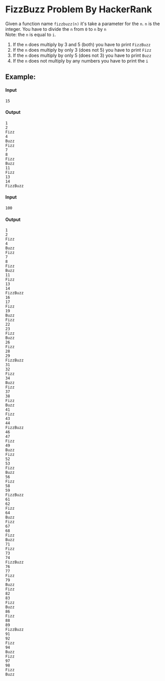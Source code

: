 # **FizzBuzz Problem By HackerRank**

Given a function name `fizzbuzz(n)` it's take a parameter for the `n`. `n` is the integer. You have to divide the `n` from `0` to `n` by `n` <br>
Note: the `n` is equal to `i`.

1. If the `n` does multiply by 3 and 5 (both) you have to print `FizzBuzz`
2. If the `n` does multiply by only 3 (does not 5) you have to print `Fizz`
3. If the `n` does multiply by only 5 (does not 3) you have to print `Buzz`
4. If the `n` does not multiply by any numbers you have to print the `i`

## **Example:**

#### **Input**

```
15
```

#### **Output**

```
1
2
Fizz
4
Buzz
Fizz
7
8
Fizz
Buzz
11
Fizz
13
14
FizzBuzz
```

#### **Input**

```
100
```

#### **Output**

```
1
2
Fizz
4
Buzz
Fizz
7
8
Fizz
Buzz
11
Fizz
13
14
FizzBuzz
16
17
Fizz
19
Buzz
Fizz
22
23
Fizz
Buzz
26
Fizz
28
29
FizzBuzz
31
32
Fizz
34
Buzz
Fizz
37
38
Fizz
Buzz
41
Fizz
43
44
FizzBuzz
46
47
Fizz
49
Buzz
Fizz
52
53
Fizz
Buzz
56
Fizz
58
59
FizzBuzz
61
62
Fizz
64
Buzz
Fizz
67
68
Fizz
Buzz
71
Fizz
73
74
FizzBuzz
76
77
Fizz
79
Buzz
Fizz
82
83
Fizz
Buzz
86
Fizz
88
89
FizzBuzz
91
92
Fizz
94
Buzz
Fizz
97
98
Fizz
Buzz
```
